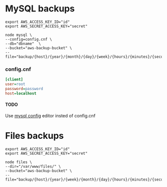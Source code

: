 # MySQL backups

```
export AWS_ACCESS_KEY_ID="id"
export AWS_SECRET_ACCESS_KEY="secret"

node mysql \
--config=config.cnf \
--db="dbname"  \
--bucket="aws-backup-bucket" \
--file="backup/{host}/{year}/{month}/{day}/{week}/{hours}/{minutes}/{seconds}/{timestamp}.dump.sql.gz"
```

### config.cnf
```ini
[client]
user=root
password=password
host=localhost
```

#### TODO
Use [mysql config](http://dev.mysql.com/doc/refman/5.6/en/mysql-config-editor.html) editor insted of config.cnf

# Files backups

```
export AWS_ACCESS_KEY_ID="id"
export AWS_SECRET_ACCESS_KEY="secret"

node files \
--dir="/var/www/files/" \
--bucket="aws-backup-bucket" \
--file="backup/{host}/{year}/{week}/{month}/{day}/{hours}/{minutes}/{seconds}/{timestamp}.dump.tar.gz"
```

